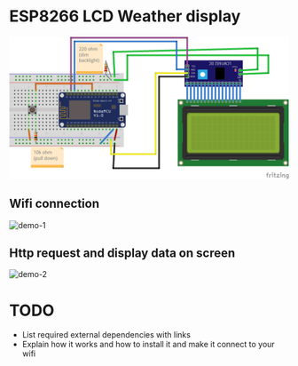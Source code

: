 # ESP8266 LCD Weather display
![diagram](Weather_bb.png)
## Wifi connection
![demo-1](demo-1.gif)
## Http request and display data on screen
![demo-2](demo-2.gif)

# TODO
- List required external dependencies with links
- Explain how it works and how to install it and make it connect to your wifi